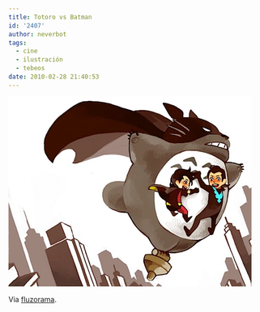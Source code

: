 ```yaml
---
title: Totoro vs Batman
id: '2407'
author: neverbot
tags:
  - cine
  - ilustración
  - tebeos
date: 2010-02-28 21:40:53
---
```


![201002282140.jpg](./totoro-vs-batman/201002282140.jpg)

Via [fluzorama](http://fluzo.tumblr.com/post/412090194/battotoro).